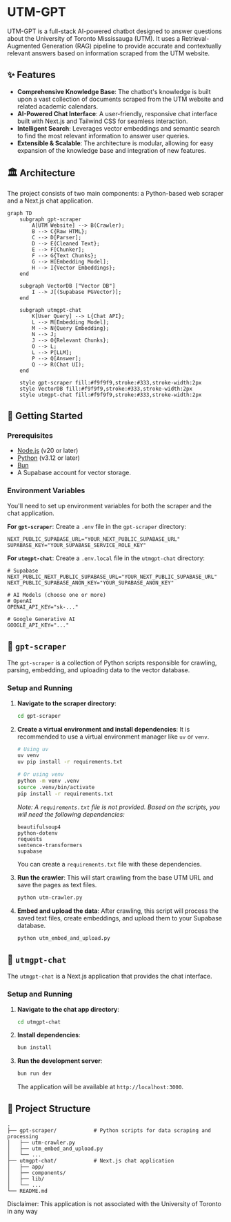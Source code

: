 # UTM-GPT

UTM-GPT is a full-stack AI-powered chatbot designed to answer questions about the University of Toronto Mississauga (UTM). It uses a Retrieval-Augmented Generation (RAG) pipeline to provide accurate and contextually relevant answers based on information scraped from the UTM website.

## ✨ Features

- **Comprehensive Knowledge Base**: The chatbot's knowledge is built upon a vast collection of documents scraped from the UTM website and related academic calendars.
- **AI-Powered Chat Interface**: A user-friendly, responsive chat interface built with Next.js and Tailwind CSS for seamless interaction.
- **Intelligent Search**: Leverages vector embeddings and semantic search to find the most relevant information to answer user queries.
- **Extensible & Scalable**: The architecture is modular, allowing for easy expansion of the knowledge base and integration of new features.

## 🏛️ Architecture

The project consists of two main components: a Python-based web scraper and a Next.js chat application.

```mermaid
graph TD
    subgraph gpt-scraper
        A[UTM Website] --> B(Crawler);
        B --> C{Raw HTML};
        C --> D[Parser];
        D --> E{Cleaned Text};
        E --> F[Chunker];
        F --> G{Text Chunks};
        G --> H[Embedding Model];
        H --> I{Vector Embeddings};
    end

    subgraph VectorDB ["Vector DB"]
        I --> J[(Supabase PGVector)];
    end

    subgraph utmgpt-chat
        K[User Query] --> L{Chat API};
        L --> M[Embedding Model];
        M --> N{Query Embedding};
        N --> J;
        J --> O{Relevant Chunks};
        O --> L;
        L --> P[LLM];
        P --> Q[Answer];
        Q --> R(Chat UI);
    end

    style gpt-scraper fill:#f9f9f9,stroke:#333,stroke-width:2px
    style VectorDB fill:#f9f9f9,stroke:#333,stroke-width:2px
    style utmgpt-chat fill:#f9f9f9,stroke:#333,stroke-width:2px
```

## 🚀 Getting Started

### Prerequisites

- [Node.js](https://nodejs.org/en/) (v20 or later)
- [Python](https://www.python.org/downloads/) (v3.12 or later)
- [Bun](https://bun.sh/)
- A Supabase account for vector storage.

### Environment Variables

You'll need to set up environment variables for both the scraper and the chat application.

**For `gpt-scraper`**: Create a `.env` file in the `gpt-scraper` directory:

```
NEXT_PUBLIC_SUPABASE_URL="YOUR_NEXT_PUBLIC_SUPABASE_URL"
SUPABASE_KEY="YOUR_SUPABASE_SERVICE_ROLE_KEY"
```

**For `utmgpt-chat`**: Create a `.env.local` file in the `utmgpt-chat` directory:

```
# Supabase
NEXT_PUBLIC_NEXT_PUBLIC_SUPABASE_URL="YOUR_NEXT_PUBLIC_SUPABASE_URL"
NEXT_PUBLIC_SUPABASE_ANON_KEY="YOUR_SUPABASE_ANON_KEY"

# AI Models (choose one or more)
# OpenAI
OPENAI_API_KEY="sk-..."

# Google Generative AI
GOOGLE_API_KEY="..."

```

## 🐍 `gpt-scraper`

The `gpt-scraper` is a collection of Python scripts responsible for crawling, parsing, embedding, and uploading data to the vector database.

### Setup and Running

1.  **Navigate to the scraper directory**:

    ```bash
    cd gpt-scraper
    ```

2.  **Create a virtual environment and install dependencies**:
    It is recommended to use a virtual environment manager like `uv` or `venv`.

    ```bash
    # Using uv
    uv venv
    uv pip install -r requirements.txt

    # Or using venv
    python -m venv .venv
    source .venv/bin/activate
    pip install -r requirements.txt
    ```

    _Note: A `requirements.txt` file is not provided. Based on the scripts, you will need the following dependencies:_

    ```
    beautifulsoup4
    python-dotenv
    requests
    sentence-transformers
    supabase
    ```

    You can create a `requirements.txt` file with these dependencies.

3.  **Run the crawler**:
    This will start crawling from the base UTM URL and save the pages as text files.

    ```bash
    python utm-crawler.py
    ```

4.  **Embed and upload the data**:
    After crawling, this script will process the saved text files, create embeddings, and upload them to your Supabase database.
    ```bash
    python utm_embed_and_upload.py
    ```

## 💬 `utmgpt-chat`

The `utmgpt-chat` is a Next.js application that provides the chat interface.

### Setup and Running

1.  **Navigate to the chat app directory**:

    ```bash
    cd utmgpt-chat
    ```

2.  **Install dependencies**:

    ```bash
    bun install
    ```

3.  **Run the development server**:

    ```bash
    bun run dev
    ```

    The application will be available at `http://localhost:3000`.

## 📂 Project Structure

```
.
├── gpt-scraper/            # Python scripts for data scraping and processing
│   ├── utm-crawler.py
│   ├── utm_embed_and_upload.py
│   └── ...
├── utmgpt-chat/            # Next.js chat application
│   ├── app/
│   ├── components/
│   ├── lib/
│   └── ...
└── README.md
```

Disclaimer: This application is not associated with the University of Toronto in any way
